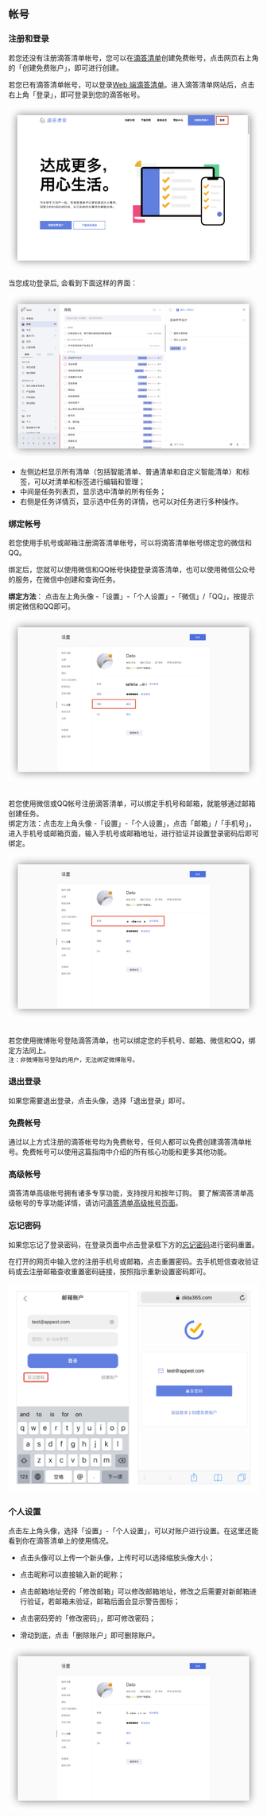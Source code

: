 ## 帐号

### 注册和登录

若您还没有注册滴答清单帐号，您可以在[滴答清单](https://dida365.com)创建免费帐号，点击网页右上角的「创建免费账户」，即可进行创建。

若您已有滴答清单帐号，可以登录[Web 端滴答清单](https://dida365.com)。进入滴答清单网站后，点击右上角「登录」，即可登录到您的滴答帐号。

![](../images/web/1.1.1.png)

当您成功登录后, 会看到下面这样的界面：

![](../images/web/1.1.2.png)

* 左侧边栏显示所有清单（包括智能清单、普通清单和自定义智能清单）和标签，可以对清单和标签进行编辑和管理；
* 中间是任务列表页，显示选中清单的所有任务；
* 右侧是任务详情页，显示选中任务的详情，也可以对任务进行多种操作。

### 绑定帐号

若您使用手机号或邮箱注册滴答清单帐号，可以将滴答清单帐号绑定您的微信和QQ。

绑定后，您就可以使用微信和QQ帐号快捷登录滴答清单，也可以使用微信公众号的服务，在微信中创建和查询任务。

**绑定方法**：
点击左上角头像 -「设置」-「个人设置」-「微信」/「QQ」，按提示绑定微信和QQ即可。

![](../images/web/1.1.3.png)

<br >若您使用微信或QQ帐号注册滴答清单，可以绑定手机号和邮箱，就能够通过邮箱创建任务。
<br >绑定方法：点击左上角头像 -「设置」-「个人设置」，点击「邮箱」/「手机号」，进入手机号或邮箱页面，输入手机号或邮箱地址，进行验证并设置登录密码后即可绑定。

![](../images/web/1.1.4.png)

<br >若您使用微博账号登陆滴答清单，也可以绑定您的手机号、邮箱、微信和QQ，绑定方法同上。 <br >`注：非微博账号登陆的用户，无法绑定微博账号。`

### 退出登录

如果您需要退出登录，点击头像，选择「退出登录」即可。

### 免费帐号

通过以上方式注册的滴答帐号均为免费帐号，任何人都可以免费创建滴答清单帐号。免费帐号可以使用这篇指南中介绍的所有核心功能和更多其他功能。

### 高级帐号

滴答清单高级帐号拥有诸多专享功能，支持按月和按年订购。 要了解滴答清单高级帐号的专享功能详情，请访问[滴答清单高级帐号页面](https://www.dida365.com/about/upgrade)。

### 忘记密码

如果您忘记了登录密码，在登录页面中点击登录框下方的[忘记密码](https://www.dida365.com/sign/requestRestPassword)进行密码重置。

在打开的网页中输入您的注册手机号或邮箱，点击重置密码。去手机短信查收验证码或去注册邮箱查收重置密码链接，按照指示重新设置密码即可。

![iosforgotpassword](../images/ios/account/forgotpassword.jpg)

### 个人设置
点击左上角头像，选择「设置」-「个人设置」，可以对账户进行设置。在这里还能看到你在滴答清单上的使用情况。

* 点击头像可以上传一个新头像，上传时可以选择缩放头像大小；

* 点击昵称可以直接输入新的昵称；

* 点击邮箱地址旁的「修改邮箱」可以修改邮箱地址，修改之后需要对新邮箱进行验证，若邮箱未验证，邮箱后面会显示警告图标；

* 点击密码旁的「修改密码」，即可修改密码；

* 滑动到底，点击「删除账户」即可删除账户。

![](../images/web/1.1.5.png)